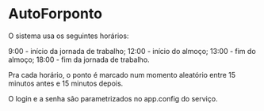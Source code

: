 # AutoForponto

O sistema usa os seguintes horários:

9:00  - início da jornada de trabalho;
12:00 - início do almoço;
13:00 - fim do almoço;
18:00 - fim da jornada de trabalho.

Pra cada horário, o ponto é marcado num momento aleatório entre 15 minutos antes e 15 minutos depois.

O login e a senha são parametrizados no app.config do serviço.
